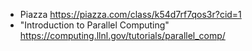 * Piazza https://piazza.com/class/k54d7rf7qos3r?cid=1
* "Introduction to Parallel Computing" https://computing.llnl.gov/tutorials/parallel_comp/

